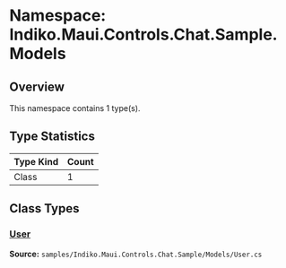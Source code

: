 # Namespace: Indiko.Maui.Controls.Chat.Sample.Models

## Overview

This namespace contains 1 type(s).

## Type Statistics

| Type Kind | Count |
|-----------|-------|
| Class | 1 |

## Class Types

### [User](../classes/Indiko.Maui.Controls.Chat.Sample.Models.User.md)

**Source:** `samples/Indiko.Maui.Controls.Chat.Sample/Models/User.cs`

